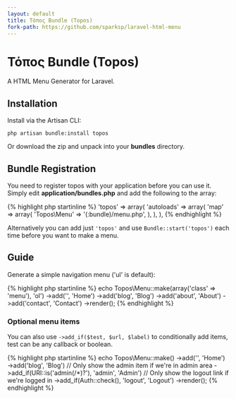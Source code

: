 ```yaml
---
layout: default
title: Τόπος Bundle (Topos)
fork-path: https://github.com/sparksp/laravel-html-menu
---
```


# Τόπος Bundle (Topos)

A HTML Menu Generator for Laravel.

## Installation

Install via the Artisan CLI:

    php artisan bundle:install topos

Or download the zip and unpack into your **bundles** directory.

## Bundle Registration

You need to register topos with your application before you can use it.  Simply edit **application/bundles.php** and add the following to the array:

{% highlight php startinline %}
'topos' => array(
    'autoloads' => array(
        'map' => array(
            'Topos\\Menu' => '(:bundle)/menu.php',
        ),
    ),
),
{% endhighlight %}

Alternatively you can add just `'topos'` and use `Bundle::start('topos')` each time before you want to make a menu.

## Guide

Generate a simple navigation menu ('ul' is default):

{% highlight php startinline %}
echo Topos\Menu::make(array('class' => 'menu'), 'ol')
    ->add('', 'Home')
    ->add('blog', 'Blog')
    ->add('about', 'About')
    ->add('contact', 'Contact')
    ->render();
{% endhighlight %}

### Optional menu items

You can also use `->add_if($test, $url, $label)` to conditionally add items, test can be any callback or boolean.

{% highlight php startinline %}
echo Topos\Menu::make()
    ->add('', 'Home')
    ->add('blog', 'Blog')
    // Only show the admin item if we're in admin area
    ->add_if(URI::is('admin(/*)?'), 'admin', 'Admin')
    // Only show the logout link if we're logged in
    ->add_if(Auth::check(), 'logout', 'Logout')
    ->render();
{% endhighlight %}
